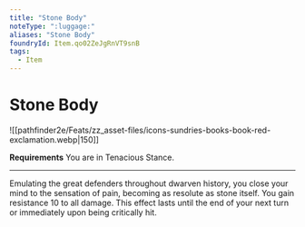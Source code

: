 ```yaml
---
title: "Stone Body"
noteType: ":luggage:"
aliases: "Stone Body"
foundryId: Item.qo02ZeJgRnVT9snB
tags:
  - Item
---
```


# Stone Body
![[pathfinder2e/Feats/zz_asset-files/icons-sundries-books-book-red-exclamation.webp|150]]

**Requirements** You are in Tenacious Stance.

* * *

Emulating the great defenders throughout dwarven history, you close your mind to the sensation of pain, becoming as resolute as stone itself. You gain resistance 10 to all damage. This effect lasts until the end of your next turn or immediately upon being critically hit.
